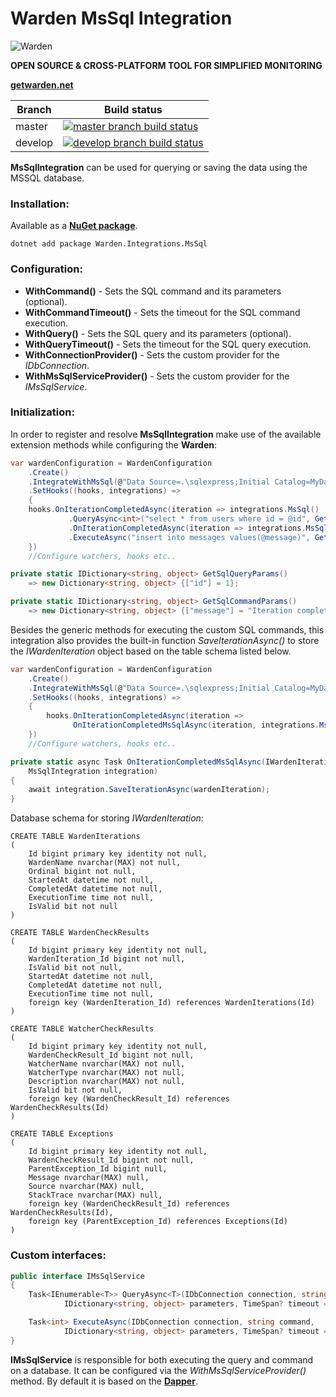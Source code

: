 # Warden MsSql Integration

![Warden](http://spetz.github.io/img/warden_logo.png)

**OPEN SOURCE & CROSS-PLATFORM TOOL FOR SIMPLIFIED MONITORING**

**[getwarden.net](http://getwarden.net)**

|Branch             |Build status                                                  
|-------------------|-----------------------------------------------------
|master             |[![master branch build status](https://api.travis-ci.org/warden-stack/Warden.Integrations.MsSql.svg?branch=master)](https://travis-ci.org/warden-stack/Warden.Integrations.MsSql)
|develop            |[![develop branch build status](https://api.travis-ci.org/warden-stack/Warden.Integrations.MsSql.svg?branch=develop)](https://travis-ci.org/warden-stack/Warden.Integrations.MsSql/branches)
**MsSqlIntegration** can be used for querying or saving the data using the MSSQL database. 

### Installation:

Available as a **[NuGet package](https://www.nuget.org/packages/Warden.Integrations.MsSql)**. 
```
dotnet add package Warden.Integrations.MsSql
```

### Configuration:

- **WithCommand()** - Sets the SQL command and its parameters (optional).
- **WithCommandTimeout()** - Sets the timeout for the SQL command execution.
- **WithQuery()** - Sets the SQL query and its parameters (optional).
- **WithQueryTimeout()** -  Sets the timeout for the SQL query execution.
- **WithConnectionProvider()** - Sets the custom provider for the *IDbConnection*.
- **WithMsSqlServiceProvider()** - Sets the custom provider for the *IMsSqlService*.



### Initialization:

In order to register and resolve **MsSqlIntegration** make use of the available extension methods while configuring the **Warden**:

```csharp
var wardenConfiguration = WardenConfiguration
    .Create()
    .IntegrateWithMsSql(@"Data Source=.\sqlexpress;Initial Catalog=MyDatabase;Integrated Security=True")
    .SetHooks((hooks, integrations) =>
    {
	hooks.OnIterationCompletedAsync(iteration => integrations.MsSql()
     	     .QueryAsync<int>("select * from users where id = @id", GetSqlQueryParams()))
     	     .OnIterationCompletedAsync(iteration => integrations.MsSql()
     	     .ExecuteAsync("insert into messages values(@message)", GetSqlCommandParams()));
    })
    //Configure watchers, hooks etc..

private static IDictionary<string, object> GetSqlQueryParams()
    => new Dictionary<string, object> {["id"] = 1};

private static IDictionary<string, object> GetSqlCommandParams()
    => new Dictionary<string, object> {["message"] = "Iteration completed"};
```

Besides the generic methods for executing the custom SQL commands, this integration also provides the built-in function *SaveIterationAsync()* to store the *IWardenIteration* object based on the table schema listed below.

```csharp
var wardenConfiguration = WardenConfiguration
    .Create()
    .IntegrateWithMsSql(@"Data Source=.\sqlexpress;Initial Catalog=MyDatabase;Integrated Security=True")
    .SetHooks((hooks, integrations) =>
    {
        hooks.OnIterationCompletedAsync(iteration => 
              OnIterationCompletedMsSqlAsync(iteration, integrations.MsSql()));
    })
    //Configure watchers, hooks etc..

private static async Task OnIterationCompletedMsSqlAsync(IWardenIteration wardenIteration,
    MsSqlIntegration integration)
{
    await integration.SaveIterationAsync(wardenIteration);
}
```

Database schema for storing *IWardenIteration*:

```
CREATE TABLE WardenIterations
(
	Id bigint primary key identity not null,
	WardenName nvarchar(MAX) not null,
	Ordinal bigint not null,
	StartedAt datetime not null,
	CompletedAt datetime not null,
	ExecutionTime time not null,
	IsValid bit not null
)

CREATE TABLE WardenCheckResults
(
	Id bigint primary key identity not null,
	WardenIteration_Id bigint not null,
	IsValid bit not null,
	StartedAt datetime not null,
	CompletedAt datetime not null,
	ExecutionTime time not null,
	foreign key (WardenIteration_Id) references WardenIterations(Id)
)

CREATE TABLE WatcherCheckResults
(
	Id bigint primary key identity not null,
	WardenCheckResult_Id bigint not null,
	WatcherName nvarchar(MAX) not null,
	WatcherType nvarchar(MAX) not null,
	Description nvarchar(MAX) not null,
	IsValid bit not null,
	foreign key (WardenCheckResult_Id) references WardenCheckResults(Id)
)

CREATE TABLE Exceptions
(
	Id bigint primary key identity not null,
	WardenCheckResult_Id bigint not null,
	ParentException_Id bigint null,
	Message nvarchar(MAX) null,
	Source nvarchar(MAX) null,
	StackTrace nvarchar(MAX) null,
	foreign key (WardenCheckResult_Id) references WardenCheckResults(Id),
	foreign key (ParentException_Id) references Exceptions(Id)
)
```

### Custom interfaces:
```csharp
public interface IMsSqlService
{
    Task<IEnumerable<T>> QueryAsync<T>(IDbConnection connection, string query,
            IDictionary<string, object> parameters, TimeSpan? timeout = null);

    Task<int> ExecuteAsync(IDbConnection connection, string command,
            IDictionary<string, object> parameters, TimeSpan? timeout = null);
}
```

**IMsSqlService** is responsible for both executing the query and command on a database. It can be configured via the *WithMsSqlServiceProvider()* method. By default it is based on the **[Dapper](https://github.com/StackExchange/dapper-dot-net)**.